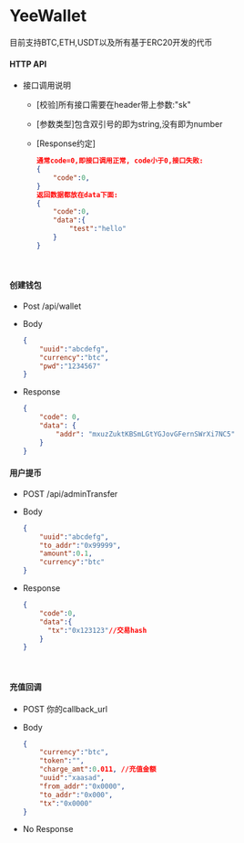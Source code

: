# YeeWallet

目前支持BTC,ETH,USDT以及所有基于ERC20开发的代币

#### HTTP API

* 接口调用说明

  * [校验]所有接口需要在header带上参数:"sk"

  * [参数类型]包含双引号的即为string,没有即为number

  * [Response约定]

    ```json
    通常code=0,即接口调用正常, code小于0,接口失败:
    {
        "code":0,
    }
    返回数据都放在data下面:
    {
        "code":0,
        "data":{
            "test":"hello"
        }
    }
    ```

    ​

#### 创建钱包

* Post /api/wallet

* Body

  ```json
  {
      "uuid":"abcdefg",
      "currency":"btc",
      "pwd":"1234567"
  }
  ```

* Response

  ```json
  {
      "code": 0,
      "data": {
          "addr": "mxuzZuktKBSmLGtYGJovGFernSWrXi7NC5"
      }
  }
  ```




#### 用户提币

* POST /api/adminTransfer

* Body

  ```json
  {
      "uuid":"abcdefg",
      "to_addr":"0x99999",
      "amount":0.1,
      "currency":"btc"
  }
  ```

* Response

  ```json
  {
      "code":0,
      "data":{
  		"tx":"0x123123"//交易hash
      }
  }
  ```

  ​



#### 充值回调

* POST 你的callback_url

* Body

  ```json
  {
      "currency":"btc",
      "token":"",
      "charge_amt":0.011, //充值金额
      "uuid":"xaasad",
      "from_addr":"0x0000",
      "to_addr":"0x000",
      "tx":"0x0000"
  }
  ```

* No Response


